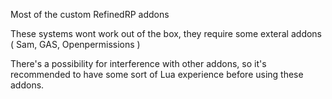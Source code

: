 Most of the custom RefinedRP addons

These systems wont work out of the box, they require some exteral addons ( Sam, GAS, Openpermissions )  

There's a possibility for interference with other addons, so it's recommended to have some sort of Lua experience before using these addons.  


